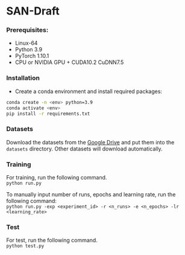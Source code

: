# SAN-Draft

### Prerequisites:
- Linux-64
- Python 3.9
- PyTorch 1.10.1
- CPU or NVIDIA GPU + CUDA10.2 CuDNN7.5

### Installation
- Create a conda environment and install required packages:
```bash
conda create -n <env> python=3.9
conda activate <env>
pip install -r requirements.txt
```

### Datasets
Download the datasets from the [Google Drive](https://drive.google.com/drive/folders/1qRgXuuX8fvoSiAGSwn6UZYUdl65TVA24?usp=sharing) and put them into the `datasets` directory. Other datasets will download automatically.

### Training
For training, run the following command.  
` python run.py `

To manually input number of runs, epochs and learning rate, run the following command:   
` python run.py -exp <experiment_id> -r <n_runs> -e <n_epochs> -lr <learning_rate> `

### Test
For test, run the following command.   
` python test.py `
